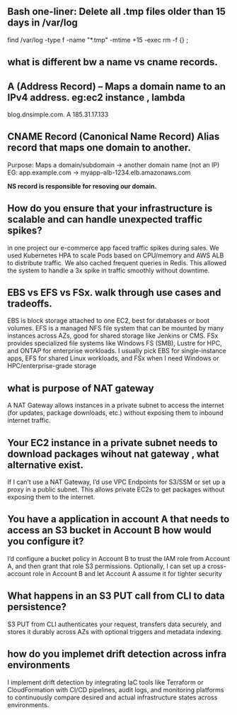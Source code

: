 ## Bash one-liner: Delete all .tmp files older than 15 days in /var/log

find /var/log -type f -name "*.tmp" -mtime +15 -exec rm -f {} \;

## what is different bw a name vs cname records.

## A (Address Record) – Maps a domain name to an IPv4 address. eg:ec2 instance , lambda

blog.dnsimple.com.     A        185.31.17.133

## CNAME Record (Canonical Name Record) Alias record that maps one domain to another.

Purpose: Maps a domain/subdomain → another domain name (not an IP)   EG:  app.example.com → myapp-alb-1234.elb.amazonaws.com

**NS record is responsible for resoving our domain.**  

## How do you ensure that your infrastructure is scalable and can handle unexpected traffic spikes?

in one project our e-commerce app faced traffic spikes during sales. We used Kubernetes HPA to scale Pods based on CPU/memory and AWS ALB to distribute traffic. We also cached frequent queries in Redis. This allowed the system to handle a 3x spike in traffic smoothly without downtime.

## EBS vs EFS vs FSx. walk through use cases and tradeoffs.

EBS is block storage attached to one EC2, best for databases or boot volumes. EFS is a managed NFS file system that can be mounted by many instances across AZs, good for shared storage like Jenkins or CMS. FSx provides specialized file systems like Windows FS (SMB), Lustre for HPC, and ONTAP for enterprise workloads. I usually pick EBS for single-instance apps, EFS for shared Linux workloads, and FSx when I need Windows or HPC/enterprise-grade storage

## what is purpose of NAT gateway
A NAT Gateway allows instances in a private subnet to access the internet (for updates, package downloads, etc.) without exposing them to inbound internet traffic.  

## Your EC2 instance in a private subnet needs to download packages wihout nat gateway , what alternative exist.

If I can’t use a NAT Gateway, I’d use VPC Endpoints for S3/SSM or set up a proxy in a public subnet. This allows private EC2s to get packages without exposing them to the internet.

## You have a application in account A that needs to access an S3 bucket in Account B how would you configure it?

I’d configure a bucket policy in Account B to trust the IAM role from Account A, and then grant that role S3 permissions. Optionally,
I can set up a cross-account role in Account B and let Account A assume it for tighter security

## What happens in an S3 PUT call from CLI to data persistence?

S3 PUT from CLI authenticates your request, transfers data securely, and stores it durably across AZs with optional triggers and metadata indexing.

## how do you implemet drift detection across infra environments  

I implement drift detection by integrating IaC tools like Terraform or CloudFormation with CI/CD pipelines, audit logs, and monitoring platforms to continuously compare desired and actual infrastructure states across environments.


